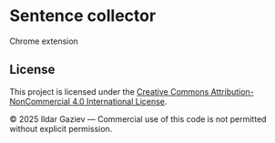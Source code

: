 # Sentence collector

Chrome extension

## License

This project is licensed under the [Creative Commons Attribution-NonCommercial 4.0 International License](https://creativecommons.org/licenses/by-nc/4.0/).

© 2025 Ildar Gaziev — Commercial use of this code is not permitted without explicit permission.
